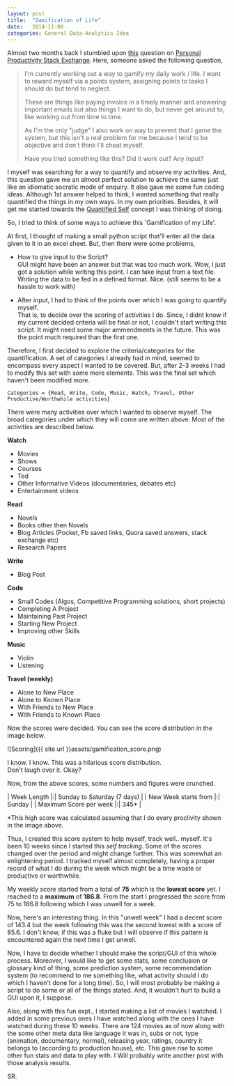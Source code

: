 ```yaml
---
layout: post
title:  "Gamification of Life"
date:   2014-11-08
categories: General Data-Analytics Idea
---
```


Almost two months back I stumbled upon [this][1] question on [Personal Productivity Stack Exchange][3]. Here, someone asked the following question,

>    I'm currently working out a way to gamify my daily work / life. I want to reward myself via a points system, assigning points to tasks I should do but tend to neglect.
>
>    These are things like paying invoice in a timely manner and answering important emails but also things I want to do, but never get around to, like working out from time to time.
>
>    As I'm the only "judge" I also work on way to prevent that I game the system, but this isn't a real problem for me because I tend to be objective and don't think I'll cheat myself.
>
>    Have you tried something like this?
>    Did it work out?
>    Any input?


I myself was searching for a way to quantify and observe my activities. And, this question gave me an almost perfect solution to achieve the same just like an idiomatic socratic mode of enquiry. It also gave me some fun coding ideas. Although 1st answer helped to think, I wanted something that really quantified the things in my own ways. In my own priorities. Besides, it will get me started towards the [Quantified Self][2] concept I was thinking of doing.

So, I tried to think of some ways to achieve this 'Gamification of my Life'.

At first, I thought of making a small python script that'll enter all the data given to it in an excel sheet. But, then there were some problems,

- How to give input to the Script?  
GUI might have been an answer but that was too much work. Wow, I just got a solution while writing this point. I can take input from a text file. Writing the data to be fed in a defined format. Nice. (still seems to be a hassle to work with)

- After input, I had to think of the points over which I was going to quantify myself.  
That is, to decide over the scoring of activities I do. Since, I didnt know if my current decided criteria will be final or not, I couldn't start writing this script. It might need some major ammendments in the future. This was the point much required than the first one.

Therefore, I first decided to explore the criteria/categories for the quantification. A set of categories I already had in mind, seemed to encompass every aspect I wanted to be covered. But, after 2-3 weeks I had to modify this set with some more elements. This was the final set which haven't been modified more.

    Categories = {Read, Write, Code, Music, Watch, Travel, Other Productive/Worthwhile activities}

There were many activities over which I wanted to observe myself. The broad categories under which they will come are written above. Most of the activities are described below.

**Watch**  

- Movies
- Shows
- Courses
- Ted
- Other Informative Videos (documentaries, debates etc)
- Entertainment videos  

**Read**

- Novels
- Books other then Novels
- Blog Articles (Pocket, Fb saved links, Quora saved answers, stack exchange etc)
- Research Papers  

**Write**  

- Blog Post  

**Code**

- Small Codes (Algos, Competitive Programming solutions, short projects)
- Completing A Project
- Maintaining Past Project
- Starting New Project
- Improving other Skills  

**Music**

- Violin
- Listening

**Travel (weekly)**  

- Alone to New Place
- Alone to Known Place
- With Friends to New Place
- With Friends to Known Place

Now the scores were decided. You can see the score distribution in the image below. 

![Scoring]({{ site.url }}assets/gamification_score.png)

I know. I know. This was a hilarious score distribution.  
Don't laugh over it. Okay?

Now, from the above scores, some numbers and figures were crunched.

| Week Length |:| Sunday to Saturday (7 days) |
| New Week starts from |:| Sunday |
| Maximum Score per week |:| 345* |

*This high score was calculated assuming that I do every proclivity shown in the image above.

Thus, I created this score system to help myself, track well.. myself. It's been 10 weeks since I started this *self tracking*. Some of the scores changed over the period and might change further. This was somewhat an enlightening period. I tracked myself almost completely, having a proper record of what I do during the week which might be a time waste or productive or worthwhile.

My weekly score started from a total of **75** which is the **lowest score** yet. I reached to a **maximum** of **186.8**. From the start I progressed the score from 75 to 186.8 following which I was unwell for a week.

Now, here's an interesting thing. In this "unwell week" I had a decent score of 143.4 but the week following this was the second lowest with a score of 85.6. I don't know, if this was a fluke but I will observe if this pattern is encountered again the next time I get unwell.

Now, I have to decide whether I should make the script/GUI of this whole process. Moreover, I would like to get some stats, some conclusion or glossary kind of thing, some prediction system, some recommendation system (to recommend to me something like, what activity should I do which I haven't done for a long time). So, I will most probably be making a script to do some or all of the things stated. And, it wouldn't hurt to build a GUI upon it, I suppose.

Also, along with this fun expt., I started making a list of movies I watched. I added in some previous ones I have watched along with the ones I have watched during these 10 weeks. There are 124 movies as of now along with the some other meta data like language it was in, subs or not, type (animation, documentary, normal), releasing year, ratings, country it belongs to (according to production house), etc. This gave rise to some other fun stats and data to play with. I Will probably write another post with those analysis results.

SR.


[1]: https://productivity.stackexchange.com/questions/2972/gamification-to-improve-myself
[2]: https://en.wikipedia.org/wiki/Quantified_Self
[3]: https://productivity.stackexchange.com/
